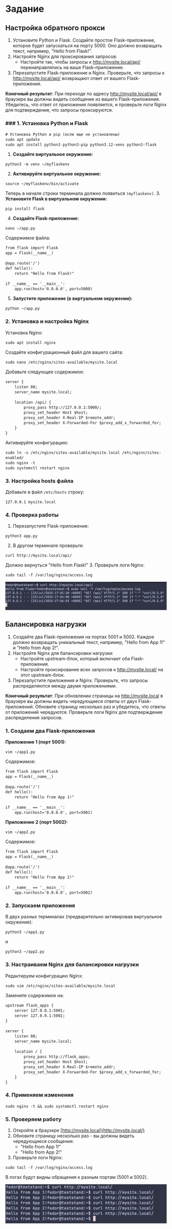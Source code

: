 # Задание
## Настройка обратного прокси
1. Установите Python и Flask. Создайте простое Flask-приложение, которое будет запускаться на порту 5000. Оно должно возвращать текст, например, "Hello from Flask!".
2. Настройте Nginx для проксирования запросов:
	- Настройте так, чтобы запросы к http://mysite.local/api/ перенаправлялись на ваше Flask-приложение. 
3. Перезапустите Flask-приложение и Nginx. Проверьте, что запросы к http://mysite.local/api/ возвращают ответ от вашего Flask-приложения.

**Конечный результат**: При переходе по адресу http://mysite.local/api/ в браузере вы должны видеть сообщение из вашего Flask-приложения. Убедитесь, что ответ от приложения появляется, и проверьте логи Nginx для подтверждения, что запросы проксируются.
### ### 1. Установка Python и Flask
```
# Установка Python и pip (если еще не установлены)
sudo apt update
sudo apt install python3 python3-pip python3.12-venv python3-flask
```
1. **Создайте виртуальное окружение:**
```
python3 -m venv ~/myflaskenv
```    
2. **Активируйте виртуальное окружение:**
```  
source ~/myflaskenv/bin/activate
```
Теперь в начале строки терминала должно появиться `(myflaskenv)`.
3. **Установите Flask в виртуальном окружении:**
```
pip install flask
``` 
4. **Создайте Flask-приложение:**
```
nano ~/app.py
``` 
Содержимое файла:
```   
from flask import Flask
app = Flask(__name__)

@app.route('/')
def hello():
	return "Hello from Flask!"
    
if __name__ == '__main__':
	app.run(host='0.0.0.0', port=5000)
```    
5. **Запустите приложение (в виртуальном окружении):**
```
python ~/app.py
```
### 2. Установка и настройка Nginx
Установка Nginx:
```
sudo apt install nginx
```
Создайте конфигурационный файл для вашего сайта:
```
sudo nano /etc/nginx/sites-available/mysite.local
```
Добавьте следующее содержимое:
```
server {
    listen 80;
    server_name mysite.local;

    location /api/ {
        proxy_pass http://127.0.0.1:5000/;
        proxy_set_header Host $host;
        proxy_set_header X-Real-IP $remote_addr;
        proxy_set_header X-Forwarded-For $proxy_add_x_forwarded_for;
    }
}
```
Активируйте конфигурацию:
```
sudo ln -s /etc/nginx/sites-available/mysite.local /etc/nginx/sites-enabled/
sudo nginx -t
sudo systemctl restart nginx
```
### 3. Настройка hosts файла
Добавьте в файл `/etc/hosts` строку:
```
127.0.0.1 mysite.local
```
### 4. Проверка работы
1. Перезапустите Flask-приложение:
```
python3 app.py
```
2. В другом терминале проверьте:
```
curl http://mysite.local/api/
```
Должно вернуться "Hello from Flask!"
3. Проверьте логи Nginx:
```
sudo tail -f /var/log/nginx/access.log
```

![CleanShot 2025-07-23 at 20.06.39@2x.png](CleanShot%202025-07-23%20at%2020.06.39@2x.png)
## Балансировка нагрузки
1. Создайте два Flask-приложения на портах 5001 и 5002. Каждое должно возвращать уникальный текст, например, "Hello from App 1!" и "Hello from App 2!".
2. Настройте Nginx для балансировки нагрузки:
	- Настройте upstream-блок, который включает оба Flask-приложения.
	- Настройте проксирование всех запросов к http://mysite.local/ на этот upstream-блок.
3. Перезапустите приложения и Nginx. Проверьте, что запросы распределяются между двумя приложениями.

**Конечный результат**: При обновлении страницы на http://mysite.local в браузере вы должны видеть чередующиеся ответы от двух Flask-приложений. Обновите страницу несколько раз и убедитесь, что ответы от приложений чередуются. Проверьте логи Nginx для подтверждения распределения запросов.
### 1. Создаем два Flask-приложения
**Приложение 1 (порт 5001):**
```
vim ~/app1.py
```
Содержимое:
```
from flask import Flask
app = Flask(__name__)

@app.route('/')
def hello():
    return "Hello from App 1!"

if __name__ == '__main__':
    app.run(host='0.0.0.0', port=5001)
```
**Приложение 2 (порт 5002):**
```
vim ~/app2.py
```
Содержимое:
```
from flask import Flask
app = Flask(__name__)

@app.route('/')
def hello():
    return "Hello from App 2!"

if __name__ == '__main__':
    app.run(host='0.0.0.0', port=5002)
```
### 2. Запускаем приложения
В двух разных терминалах (предварительно активировав виртуальное окружение):
```
python3 ~/app1.py
```
и
```
python3 ~/app2.py
```
### 3. Настраиваем Nginx для балансировки нагрузки
Редактируем конфигурацию Nginx:
```
sudo vim /etc/nginx/sites-available/mysite.local
```
Замените содержимое на:
```
upstream flask_apps {
    server 127.0.0.1:5001;
    server 127.0.0.1:5002;
}

server {
    listen 80;
    server_name mysite.local;

    location / {
        proxy_pass http://flask_apps;
        proxy_set_header Host $host;
        proxy_set_header X-Real-IP $remote_addr;
        proxy_set_header X-Forwarded-For $proxy_add_x_forwarded_for;
    }
}
```
### 4. Применяем изменения
```
sudo nginx -t && sudo systemctl restart nginx
```
### 5. Проверяем работу
1. Откройте в браузере [http://mysite.local](http://mysite.local/)
2. Обновите страницу несколько раз - вы должны видеть чередующиеся сообщения:
    - "Hello from App 1!"
    - "Hello from App 2!"
3. Проверьте логи Nginx:
```
sudo tail -f /var/log/nginx/access.log
```
В логах будут видны обращения к разным портам (5001 и 5002).

![CleanShot 2025-07-23 at 20.11.36@2x.png](CleanShot%202025-07-23%20at%2020.11.36@2x.png)



